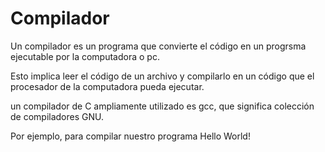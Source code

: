 # Compilador

Un compilador es un programa que convierte el código en un progrsma ejecutable por la computadora o pc.

Esto implica leer el código de un archivo y compilarlo en un código que el procesador de la computadora pueda ejecutar. 

un compilador de C ampliamente utilizado es gcc, que significa colección de compiladores GNU.

Por ejemplo, para compilar nuestro programa Hello World!

